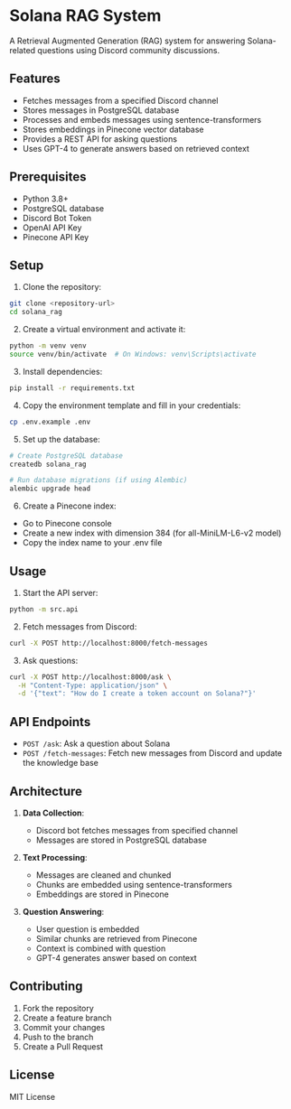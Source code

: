 # Solana RAG System

A Retrieval Augmented Generation (RAG) system for answering Solana-related questions using Discord community discussions.

## Features

- Fetches messages from a specified Discord channel
- Stores messages in PostgreSQL database
- Processes and embeds messages using sentence-transformers
- Stores embeddings in Pinecone vector database
- Provides a REST API for asking questions
- Uses GPT-4 to generate answers based on retrieved context

## Prerequisites

- Python 3.8+
- PostgreSQL database
- Discord Bot Token
- OpenAI API Key
- Pinecone API Key

## Setup

1. Clone the repository:
```bash
git clone <repository-url>
cd solana_rag
```

2. Create a virtual environment and activate it:
```bash
python -m venv venv
source venv/bin/activate  # On Windows: venv\Scripts\activate
```

3. Install dependencies:
```bash
pip install -r requirements.txt
```

4. Copy the environment template and fill in your credentials:
```bash
cp .env.example .env
```

5. Set up the database:
```bash
# Create PostgreSQL database
createdb solana_rag

# Run database migrations (if using Alembic)
alembic upgrade head
```

6. Create a Pinecone index:
- Go to Pinecone console
- Create a new index with dimension 384 (for all-MiniLM-L6-v2 model)
- Copy the index name to your .env file

## Usage

1. Start the API server:
```bash
python -m src.api
```

2. Fetch messages from Discord:
```bash
curl -X POST http://localhost:8000/fetch-messages
```

3. Ask questions:
```bash
curl -X POST http://localhost:8000/ask \
  -H "Content-Type: application/json" \
  -d '{"text": "How do I create a token account on Solana?"}'
```

## API Endpoints

- `POST /ask`: Ask a question about Solana
- `POST /fetch-messages`: Fetch new messages from Discord and update the knowledge base

## Architecture

1. **Data Collection**:
   - Discord bot fetches messages from specified channel
   - Messages are stored in PostgreSQL database

2. **Text Processing**:
   - Messages are cleaned and chunked
   - Chunks are embedded using sentence-transformers
   - Embeddings are stored in Pinecone

3. **Question Answering**:
   - User question is embedded
   - Similar chunks are retrieved from Pinecone
   - Context is combined with question
   - GPT-4 generates answer based on context

## Contributing

1. Fork the repository
2. Create a feature branch
3. Commit your changes
4. Push to the branch
5. Create a Pull Request

## License

MIT License 